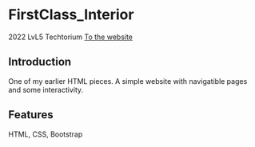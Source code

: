 # FirstClass_Interior
2022 LvL5 Techtorium
[To the website](https://jeremybrokken.github.io/FirstClass_Interior/)

## Introduction
One of my earlier HTML pieces. A simple website with navigatible pages and some interactivity.

## Features
HTML, CSS, Bootstrap
